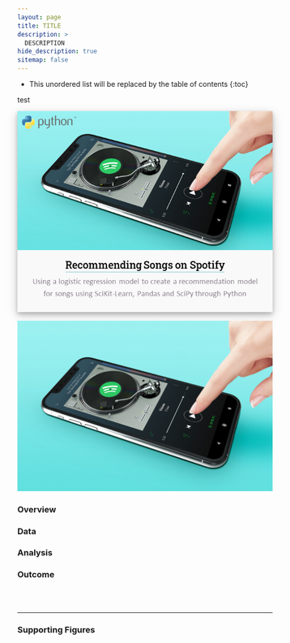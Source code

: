 ```yaml
---
layout: page
title: TITLE
description: >
  DESCRIPTION
hide_description: true
sitemap: false
---
```


<style>
.toc {
    position: sticky;
    top: 2rem;
    align-self: start;
}

.figure {
  box-shadow: 0 4px 8px 0 rgba(0, 0, 0, 0.2), 0 6px 20px 0 rgba(0, 0, 0, 0.19);
  center;
}

</style>


* This unordered list will be replaced by the table of contents
{:toc}

test

<img src="/assets/img/spotify/spotify_card.png"  alt="Spotify Project" class="figure">


![Spotify Cover](/assets/img/spotify/spotify_cover.jpg)

### Overview


### Data



### Analysis



### Outcome



<br><br>
____

### Supporting Figures
